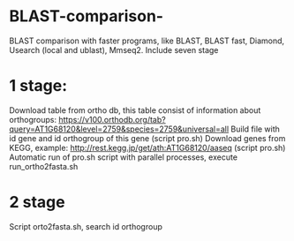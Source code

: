 # BLAST-comparison-
BLAST comparison with faster programs, like BLAST, BLAST fast, Diamond, Usearch (local and ublast), Mmseq2.
Include seven stage
# 1 stage:
Download table from ortho db, this table consist of information about orthogroups:
https://v100.orthodb.org/tab?query=AT1G68120&level=2759&species=2759&universal=all
Build file with id gene and id orthogroup of this gene (script pro.sh)
Download genes from KEGG, example: http://rest.kegg.jp/get/ath:AT1G68120/aaseq (script pro.sh)
Automatic run of pro.sh script with parallel processes, execute run_ortho2fasta.sh
# 2 stage 
Script orto2fasta.sh, search id orthogroup
